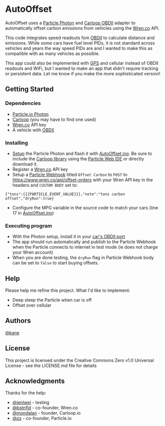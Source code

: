 # AutoOffset

AutoOffset uses a [Particle Photon](https://store.particle.io/products/photon) and [Carloop OBDII](https://www.carloop.io/) adapter to automatically offset carbon emissions from vehicles using the [Wren.co](https://wren.co) API.

This code integrates speed readouts fom [OBDII](https://x-engineer.org/on-board-diagnostics-obd-modes-operation-diagnostic-services/) to calculate distance and emissions. While some cars have fuel level PIDs, it is not standard across vehicles and years the way speed PIDs are and I wanted to make this as compatible with as many vehicles as possible.

This app could also be implemented with [GPS](https://store.particle.io/collections/particle-tracking-system-1) and cellular instead of OBDII readouts and WiFi, but I wanted to make an app that didn't require tracking or persistent data. Let me know if you make the more sophisticated version!

## Getting Started

### Dependencies

* [Particle.io Photon](https://store.particle.io/products/photon)
* [Carloop](https://www.carloop.io/) (you may have to find one used)
* [Wren.co](https://www.wren.co/wren-api) API key
* A vehicle with [OBDII](http://www.obdii.com/connector.html)

### Installing

* [Setup](https://docs.particle.io/quickstart/photon/) the Particle Photon and flash it with [AutoOffset.ino](https://github.com/kanetronv2/AutoOffset/blob/main/autooffset.ino). Be sure to include the [Carloop library](https://github.com/carloop/carloop-library) using the [Particle Web IDE](https://build.particle.io/build) or directly download it.
* Register a [Wren.co](https://www.wren.co/wren-api) API key
* Setup a [Particle Webhook](https://console.particle.io/) titled ```Offset Carbon``` to ```POST``` to https://www.wren.co/api/offset-orders with your Wren API key in the headers and ```CUSTOM BODY``` set to:
```
{"tons":{{{PARTICLE_EVENT_VALUE}}},"note":"tons carbon offset","dryRun":true}
```
* Configure the MPG variable in the source code to match your cars (line 17 in [AutoOffset.ino](https://github.com/kanetronv2/AutoOffset/blob/main/autooffset.ino))

### Executing program

* With the Photon setup, install it in your [car's OBDII port](https://www.fixdapp.com/blog/where-is-my-obd2-port/#:~:text=The%20most%20common%20place%20to,passenger's%20side%20of%20the%20car.)
* The app should run automatically and publish to the Particle Webhook when the Particle connects to internet in test mode (ie does not charge your Wren account)
* When you are done testing, the ```dryRun``` flag in Particle Webhook body can be set to ```false``` to start buying offsets.

## Help

Please help me refine this project. What I'd like to implement:

* Deep sleep the Particle when car is off
* Offset over cellular

## Authors

[@kane](https://twitter.com/kane)

## License

This project is licensed under the Creative Commons Zero v1.0 Universal License - see the LICENSE.md file for details

## Acknowledgments

Thanks for the help:

* [@jenlwei](https://twitter.com/jenlwei) - testing
* [@bstnfld](https://twitter.com/bstnfld) - co-founder, Wren.co
* [@mondalan](https://twitter.com/mondalan) - founder, Carloop.io
* [@zs](https://twitter.com/zs) - co-founder, Particle.io